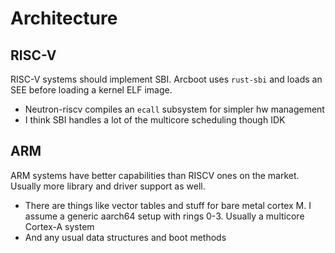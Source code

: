 # Architecture

## RISC-V

RISC-V systems should implement SBI. Arcboot uses `rust-sbi` and loads an SEE before loading a kernel ELF image.

- Neutron-riscv compiles an `ecall` subsystem for simpler hw management
- I think SBI handles a lot of the multicore scheduling though IDK

## ARM

ARM systems have better capabilities than RISCV ones on the market. Usually more library and driver support as well.

- There are things like vector tables and stuff for bare metal cortex M. I assume a generic aarch64 setup with rings 0-3. Usually a multicore Cortex-A system
- And any usual data structures and boot methods

